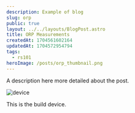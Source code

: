 ```yaml
---
description: Example of blog
slug: orp
public: true
layout: ../../layouts/BlogPost.astro
title: ORP Measurements
createdAt: 1704561602164
updatedAt: 1704572954794
tags:
  - rs101
heroImage: /posts/orp_thumbnail.png
---
```



A description here more detailed about the post.

![device](/posts/orp_device.jpg)

This is the build device.
